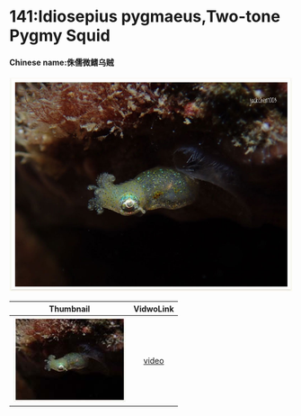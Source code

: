 # 141:Idiosepius pygmaeus,Two-tone Pygmy Squid

#### Chinese name:侏儒微鳍乌贼

![](../../.gitbook/assets/idiosepius-pygmaeus.jpg)

| Thumbnail | VidwoLink |
| :---: | :---: |
| ![](../../.gitbook/assets/small-idiosepius-pygmaeus.jpg)  | [video](https://drive.google.com/open?id=1GmkxJioW3tWTdWgS3jVkhc8CBR6cwJEX) |

